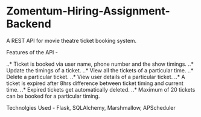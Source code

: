 # Zomentum-Hiring-Assignment-Backend
A REST API for movie theatre ticket booking system.

Features of the API - 

..* Ticket is booked via user name, phone number and the show timings.
..* Update the timings of a ticket.
..* View all the tickets of a particular time.
..* Delete a particular ticket.
..* View user details of a particular ticket.
..* A ticket is expired after 8hrs difference between ticket timing and current time.
..* Expired tickets get automatically deleted.
..* Maximum of 20 tickets can be booked for a particular timing.

Technolgies Used - Flask, SQLAlchemy, Marshmallow, APScheduler



